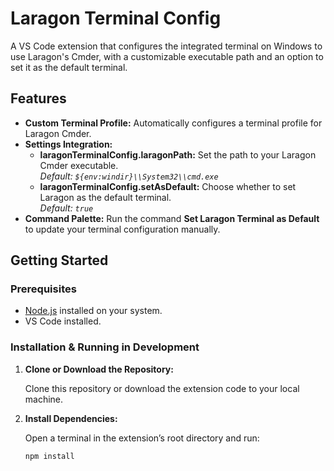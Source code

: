 # Laragon Terminal Config

A VS Code extension that configures the integrated terminal on Windows to use Laragon's Cmder, with a customizable executable path and an option to set it as the default terminal.

## Features

- **Custom Terminal Profile:** Automatically configures a terminal profile for Laragon Cmder.
- **Settings Integration:**  
  - **laragonTerminalConfig.laragonPath:** Set the path to your Laragon Cmder executable.  
    _Default: `${env:windir}\\System32\\cmd.exe`_
  - **laragonTerminalConfig.setAsDefault:** Choose whether to set Laragon as the default terminal.  
    _Default: `true`_
- **Command Palette:** Run the command **Set Laragon Terminal as Default** to update your terminal configuration manually.

## Getting Started

### Prerequisites

- [Node.js](https://nodejs.org/) installed on your system.
- VS Code installed.

### Installation & Running in Development

1. **Clone or Download the Repository:**

   Clone this repository or download the extension code to your local machine.

2. **Install Dependencies:**

   Open a terminal in the extension’s root directory and run:

   ```bash
   npm install
